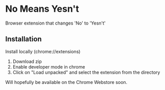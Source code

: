 # No Means Yesn't

Browser extension that changes 'No' to 'Yesn't'


## Installation

Install locally (chrome://extensions)
  1. Download zip
  2. Enable developer mode in chrome
  3. Click on "Load unpacked" and select the extension from the directory

Will hopefully be available on the Chrome Webstore soon.
